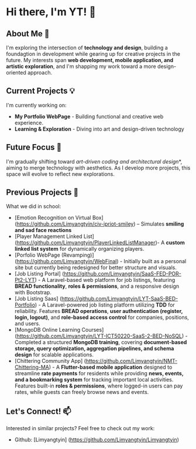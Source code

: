 # Hi there, I'm YT! 👋

## About Me 🌱
I'm exploring the intersection of **technology and design**, building a foundagtion in development while gearing up for creative projects in the future. My interests span **web development, mobile application, and artistic exploration**, and I'm shapping my work toward a more design-oriented approach.

## Current Projects 💡
I'm currently working on:
- **My Portfolio WebPage** - Building functional and creative web experience.
- **Learning & Exploration** - Diving into art and design-driven technology

## Future Focus 🎨
I'm gradually shifting toward *art-driven coding and architectural design**, aiming to merge technology with aesthetics. As I develop more projects, this space will evolve to reflect new explorations.

## Previous Projects 🔗
What we did in school:
- [Emotion Recognition on Virtual Box] (https://github.com/Limyangtyin/civ-ipriot-smiley) – Simulates **smiling and sad face reactions**
- [Player Management Linked List] (https://github.com/Limyangtyin/PlayerLinkedListManager)- A **custom linked list system** for dynamically organizing players.
- [Porfolio WebPage (Revamping)] (https://github.com/Limyangtyin/WebFinal) - Initially built as a personal site but currently being redesigned for better structure and visuals.
- [Job Listing Portal] (https://github.com/Limyangtyin/SaaS-FED-POR-Pt2-LYT) - A Laravel-based web platform for job listings, featuring **BREAD functionality**, **roles & permissions**, and a responsive design with Bootstrap.
- [Job Listing Saas] (https://github.com/Limyangtyin/LYT-SaaS-BED-Portfolio) - A Laravel-powered job listing platform utilizing **TDD** for reliability. Features **BREAD operations**, **user authentication (register, login, logout)**, and **role-based access control** for companies, positions, and users.
- [MongoDB Online Learning Courses] (https://github.com/Limyangtyin/LYT-ICT50220-SaaS-2-BED-NoSQL) - Completed a structured **MongoDB training**, covering **document-based storage, query optimization, aggregation pipelines, and schema design** for scalable applications.
- [Chittering Community App] (https://github.com/Limyangtyin/NMT-Chittering-MA) - A **Flutter-based mobile application** designed to streamline **rate payments** for residents while providing **news, events, and a bookmarking system** for tracking important local activities. Features built-in **roles & permissions**, where logged-in users can pay rates, while guests can freely browse news and events.

## Let's Connect! 📫
Interested in similar projects? Feel free to check out my work:
- Github: [Limyangtyin] (https://github.com/Limyangtyin/Limyangtyin)

<!--
**Limyangtyin/Limyangtyin** is a ✨ _special_ ✨ repository because its `README.md` (this file) appears on your GitHub profile.

Here are some ideas to get you started:

- 🔭 I’m currently working on ...
- 🌱 I’m currently learning ...
- 👯 I’m looking to collaborate on ...
- 🤔 I’m looking for help with ...
- 💬 Ask me about ...
- 📫 How to reach me: ...
- 😄 Pronouns: ...
- ⚡ Fun fact: ...
-->
